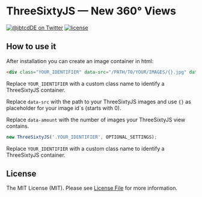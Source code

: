 # ThreeSixtyJS — New 360° Views

[![@jbtcdDE on Twitter](http://img.shields.io/badge/twitter-%40jbtcdDE-blue.svg?style=flat)](https://twitter.com/jbtcdDE)
[![license](https://img.shields.io/badge/license-MIT-brightgreen.svg?style=flat-square)](LICENSE)

## How to use it


After installation you can create an image container in html:

```html
<div class="YOUR_IDENTIFIER" data-src="/PATH/TO/YOUR/IMAGES/{}.jpg" data-amount="48"></div>
```
Replace `YOUR_IDENTIFIER` with a custom class name to identify a ThreeSixtyJS container.

Replace `data-src` with the path to your ThreeSixtyJS images and use `{}` as placeholder for your image id`s (starts with 0).

Replace `data-amount` with the number of images your ThreeSixtyJS view contains.

```javascript
new ThreeSixtyJS('.YOUR_IDENTIFIER', OPTIONAL_SETTINGS);
```
Replace `YOUR_IDENTIFIER` with a custom class name to identify a ThreeSixtyJS container.

## License

The MIT License (MIT). Please see [License File](LICENSE) for more information.
